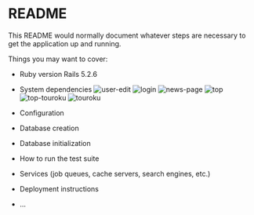 # README

This README would normally document whatever steps are necessary to get the
application up and running.

Things you may want to cover:

* Ruby version
Rails 5.2.6
* System dependencies
![user-edit](https://user-images.githubusercontent.com/55477664/146688961-f8a3df01-a96b-410e-9582-08a4e09cdddb.jpg)
![login](https://user-images.githubusercontent.com/55477664/146688967-50154cc0-cd51-44b2-822a-c677cea58f59.jpg)
![news-page](https://user-images.githubusercontent.com/55477664/146688968-aee4fa7c-91b0-4d36-98f3-323f0a48fdfb.jpg)
![top](https://user-images.githubusercontent.com/55477664/146688970-3dc396ca-1de8-4f81-a8b5-72b3980e797f.jpg)
![top-touroku](https://user-images.githubusercontent.com/55477664/146688972-75ed11c9-a3bc-4afd-a0a0-9af364fa50b1.jpg)
![touroku](https://user-images.githubusercontent.com/55477664/146688973-954a90aa-680d-4070-ac7b-9c6b27e41feb.jpg)

* Configuration

* Database creation

* Database initialization

* How to run the test suite

* Services (job queues, cache servers, search engines, etc.)

* Deployment instructions

* ...
